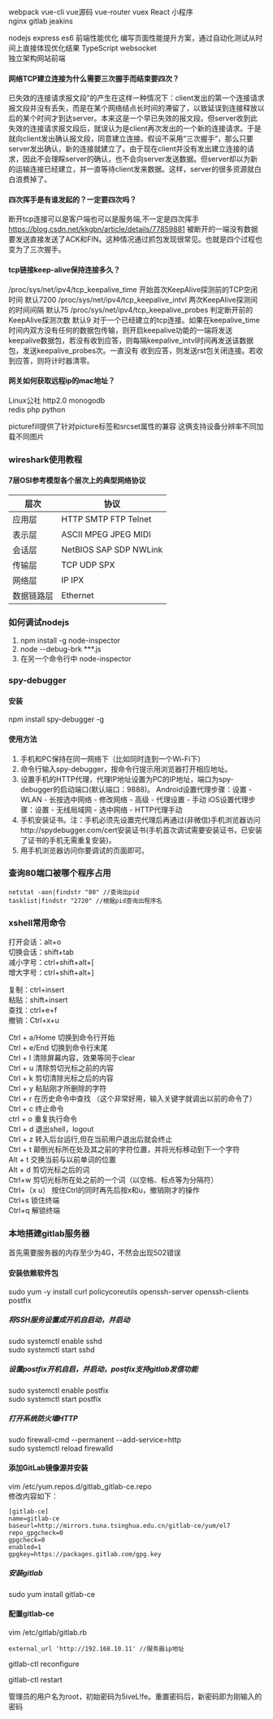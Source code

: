 webpack vue-cli
vue源码 vue-router vuex
React
小程序  
nginx
gitlab jeakins


nodejs express
es6 
前端性能优化 编写页面性能提升方案，通过自动化测试从时间上直接体现优化结果
TypeScript
websocket  
独立架构网站前端


#### 网络TCP建立连接为什么需要三次握手而结束要四次？
已失效的连接请求报文段”的产生在这样一种情况下：client发出的第一个连接请求报文段并没有丢失，而是在某个网络结点长时间的滞留了，以致延误到连接释放以后的某个时间才到达server。本来这是一个早已失效的报文段。但server收到此失效的连接请求报文段后，就误认为是client再次发出的一个新的连接请求。于是就向client发出确认报文段，同意建立连接。假设不采用“三次握手”，那么只要server发出确认，新的连接就建立了。由于现在client并没有发出建立连接的请求，因此不会理睬server的确认，也不会向server发送数据。但server却以为新的运输连接已经建立，并一直等待client发来数据。这样，server的很多资源就白白浪费掉了。

#### 四次挥手是有谁发起的？一定要四次吗？
断开tcp连接可以是客户端也可以是服务端,不一定是四次挥手
https://blog.csdn.net/kkgbn/article/details/77859881
被断开的一端没有数据要发送直接发送了ACK和FIN。这种情况通过抓包发现很常见。也就是四个过程也变为了三次握手。

#### tcp链接keep-alive保持连接多久？
/proc/sys/net/ipv4/tcp_keepalive_time 开始首次KeepAlive探测前的TCP空闭时间 默认7200
/proc/sys/net/ipv4/tcp_keepalive_intvl 两次KeepAlive探测间的时间间隔  默认75
/proc/sys/net/ipv4/tcp_keepalive_probes 判定断开前的KeepAlive探测次数 默认9
对于一个已经建立的tcp连接。如果在keepalive_time时间内双方没有任何的数据包传输，则开启keepalive功能的一端将发送 keepalive数据包，若没有收到应答，则每隔keepalive_intvl时间再发送该数据包，发送keepalive_probes次。一直没有 收到应答，则发送rst包关闭连接。若收到应答，则将计时器清零。

#### 网关如何获取远程ip的mac地址？


Linux公社
http2.0 monogodb  
redis
php
python

picturefill提供了针对picture标签和srcset属性的兼容 这俩支持设备分辨率不同加载不同图片

### wireshark使用教程
#### 7层OSI参考模型各个层次上的典型网络协议
|层次|协议|
|----|----|
|应用层|HTTP SMTP FTP Telnet|
|表示层|ASCII MPEG JPEG MIDI|
|会话层|NetBIOS SAP SDP NWLink|
|传输层|TCP UDP SPX|
|网络层|IP IPX|
|数据链路层|Ethernet|



### 如何调试nodejs

1. npm install -g node-inspector
2. node --debug-brk ***.js
3. 在另一个命令行中 node-inspector


### spy-debugger
#### 安装
npm install spy-debugger -g  
#### 使用方法

1. 手机和PC保持在同一网络下（比如同时连到一个Wi-Fi下）
2. 命令行输入spy-debugger，按命令行提示用浏览器打开相应地址。
3. 设置手机的HTTP代理，代理IP地址设置为PC的IP地址，端口为spy-debugger的启动端口(默认端口：9888)。
Android设置代理步骤：设置 - WLAN - 长按选中网络 - 修改网络 - 高级 - 代理设置 - 手动
iOS设置代理步骤：设置 - 无线局域网 - 选中网络 - HTTP代理手动
4. 手机安装证书。注：手机必须先设置完代理后再通过(非微信)手机浏览器访问http://spydebugger.com/cert安装证书(手机首次调试需要安装证书，已安装了证书的手机无需重复安装)。
5. 用手机浏览器访问你要调试的页面即可。 


### 查询80端口被哪个程序占用
```
netstat -aon|findstr "80" //查询出pid
tasklist|findstr "2720" //根据pid查询出程序名
```

### xshell常用命令
打开会话：alt+o  
切换会话：shift+tab  
减小字号：ctrl+shift+alt+[  
增大字号：ctrl+shift+alt+]  

复制：ctrl+insert  
粘贴：shift+insert  
查找：ctrl+e+f  
撤销：Ctrl+x+u  

Ctrl + a/Home 切换到命令行开始  
Ctrl + e/End 切换到命令行末尾  
Ctrl + l 清除屏幕内容，效果等同于clear  
Ctrl + u 清除剪切光标之前的内容  
Ctrl + k 剪切清除光标之后的内容  
Ctrl + y 粘贴刚才所删除的字符  
Ctrl + r 在历史命令中查找 （这个非常好用，输入关键字就调出以前的命令了）  
Ctrl + c 终止命令  
ctrl + o 重复执行命令  
Ctrl + d 退出shell，logout  
Ctrl + z 转入后台运行,但在当前用户退出后就会终止  
Ctrl + t 颠倒光标所在处及其之前的字符位置，并将光标移动到下一个字符  
Alt + t 交换当前与以前单词的位置  
Alt + d 剪切光标之后的词  
Ctrl+w 剪切光标所在处之前的一个词（以空格、标点等为分隔符）  
Ctrl+（x u） 按住Ctrl的同时再先后按x和u，撤销刚才的操作  
Ctrl+s 锁住终端  
Ctrl+q 解锁终端 







### 本地搭建gitlab服务器
首先需要服务器的内存至少为4G，不然会出现502错误
#### 安装依赖软件包
sudo yum -y install curl policycoreutils openssh-server openssh-clients postfix

##### 将SSH服务设置成开机自启动，并启动
sudo systemctl enable sshd  
sudo systemctl start sshd

##### 设置postfix开机自启，并启动，postfix支持gitlab发信功能
sudo systemctl enable postfix  
sudo systemctl start postfix

##### 打开系统防火墙HTTP
sudo firewall-cmd --permanent --add-service=http  
sudo systemctl reload firewalld

#### 添加GitLab镜像源并安装
vim /etc/yum.repos.d/gitlab_gitlab-ce.repo  
修改内容如下：  
```
[gitlab-ce]
name=gitlab-ce
baseurl=http://mirrors.tuna.tsinghua.edu.cn/gitlab-ce/yum/el7
repo_gpgcheck=0
gpgcheck=0
enabled=1
gpgkey=https://packages.gitlab.com/gpg.key
```
##### 安装gitlab
sudo yum install gitlab-ce

#### 配置gitlab-ce
vim /etc/gitlab/gitlab.rb
```
external_url 'http://192.168.10.11' //服务器ip地址
```

gitlab-ctl reconfigure

gitlab-ctl restart 

管理员的用户名为root，初始密码为5iveL!fe。重置密码后，新密码即为刚输入的密码
